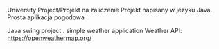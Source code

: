 
University Project/Projekt na zaliczenie
Projekt napisany w jezyku Java. Prosta aplikacja pogodowa

Java swing project . simple weather application
Weather API: https://openweathermap.org/
